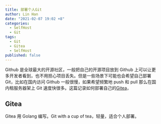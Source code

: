 ```yaml
---
title: 部署个人Git
author: Lin Han
date: "2021-02-07 19:02 +8"
categories:
  - SelfHost
  - Git
tags:
  - Git
  - Gitea
  - SelfHost
published: false
---
```


Github 是全球最大的开源社区，一般把自己的开源项目放到 Github 上可以让更多开发者看到，也不用担心项目丢失。但是一些场景下可能也会希望自己部署 Git，比如在国内访问 Github 一般很慢，如果希望频繁地 push 和 pull 那么在国内租服务器架上 Git 速度快很多。这篇记录如何部署自己的[Gitea](https://gitea.io/)，

<!-- [Gogs](https://gogs.io/)和[GitLab](https://about.gitlab.com/)。 -->

## Gitea

Gitea 用 Golang 编写。Git with a cup of tea，轻量，适合个人部署。



<!-- 安装步骤基本按照[这篇](https://www.linuxcloudvps.com/blog/how-to-install-gitea-on-centos-7/)教程。

```shell
# 升级系统并安装必要的包
yum update
yum install -y wget git epel-release tree

# 给gitea服务添加用户和存项目的目录
useradd git
mkdir -p /etc/gitea /var/lib/gitea/{custom,data,indexers,public,log}
chown git:git /var/lib/gitea/{data,indexers,log}
chmod 750 /var/lib/gitea/{data,indexers,log}
chown root:git /etc/gitea
chmod 770 /etc/gitea

# 查看刚创建的目录
tree /var/lib/gitea/
/* /var/lib/gitea/
├── custom
├── data
├── indexers
├── log
└── public */

# 安装数据库
yum install -y mariadb-server
systemctl enable mariadb
systemctl start mariadb
mysql_secure_installation # 给root设密码，之后一通 y 就行

# 登录数据库建表
mysql -u root -p
create database gitea;
grant all on gitea.* to gitea@localhost identified by 'Gitea Password';
flush privileges;
quit
```

下面就是安装 Gitea，可以先到[Release](https://github.com/go-gitea/gitea/releases)页面看一下最新的版本，把版本号写到下面的变量里。这步不是必需的，会不定期更新下面这个版本号

```
# 下载gitea
export GITEAVER=1.13.2
wget https://github.com/go-gitea/gitea/releases/download/v${GITEAVER}/gitea-${GITEAVER}-linux-amd64 -O /usr/local/bin/gitea
chmod +x /usr/local/bin/gitea
gitea -v

# 创建 gitea 服务
echo """
[Unit]
Description=Gitea
After=syslog.target
After=network.target
After=mariadb.service

[Service]
RestartSec=2s
Type=simple
User=git
Group=git
WorkingDirectory=/var/lib/gitea/
ExecStart=/usr/local/bin/gitea web -c /etc/gitea/app.ini
Restart=always
Environment=USER=git HOME=/home/git GITEA_WORK_DIR=/var/lib/gitea

[Install]
WantedBy=multi-user.target
""" >> /etc/systemd/system/gitea.service

systemctl daemon-reload
systemctl start gitea
systemctl status gitea
```

到这里安装基本结束了，访问 http://服务器地址:3000/install 应该就能看到初始化配置的界面。如果是按照上面的步骤安装的应该只需要修改数据库密码之后就可以使用了。 -->

